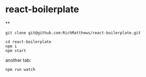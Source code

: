 # react-boilerplate

**
```
git clone git@github.com:RichMatthews/react-boilerplate.git
```


```
cd react-boilerplate
npm i
npm start
````


another tab:
```
npm run watch
```
